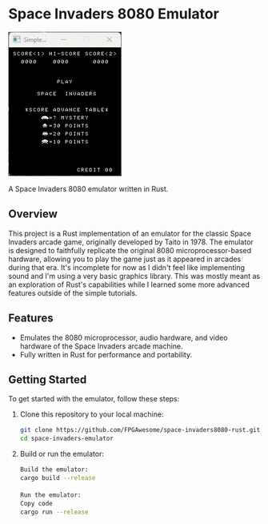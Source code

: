 # Space Invaders 8080 Emulator

![Example Space Invaders GIF](assets/emu-8080_JxrpvVRlJm.gif)

A Space Invaders 8080 emulator written in Rust.

## Overview

This project is a Rust implementation of an emulator for the classic Space Invaders arcade game, originally developed by Taito in 1978. The emulator is designed to faithfully replicate the original 8080 microprocessor-based hardware, allowing you to play the game just as it appeared in arcades during that era. It's incomplete for now as I didn't feel like implementing sound and I'm using a very basic graphics library. This was mostly meant as an exploration of Rust's capabilities while I learned some more advanced features outside of the simple tutorials.

## Features

- Emulates the 8080 microprocessor, audio hardware, and video hardware of the Space Invaders arcade machine.
- Fully written in Rust for performance and portability.

## Getting Started

To get started with the emulator, follow these steps:

1. Clone this repository to your local machine:

   ```bash
   git clone https://github.com/FPGAwesome/space-invaders8080-rust.git
   cd space-invaders-emulator
   ```


2. Build or run the emulator:

    ```bash
    Build the emulator:
    cargo build --release

    Run the emulator:
    Copy code
    cargo run --release
    ```